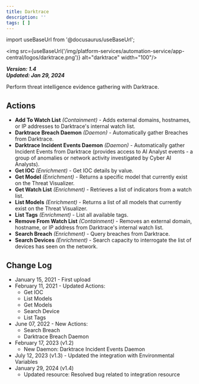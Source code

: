 ```yaml
---
title: Darktrace
description: ''
tags: [ ]
---
```

import useBaseUrl from '@docusaurus/useBaseUrl';

<img src={useBaseUrl('/img/platform-services/automation-service/app-central/logos/darktrace.png')} alt="darktrace" width="100"/>

***Version: 1.4  
Updated: Jan 29, 2024***

Perform threat intelligence evidence gathering with Darktrace.

## Actions

* **Add To Watch List** *(Containment)* - Adds external domains, hostnames, or IP addresses to Darktrace's internal
  watch list.
* **Darktrace Breach Daemon** *(Daemon)* - Automatically gather Breaches from Darktrace.
* **Darktrace Incident Events Daemon** *(Daemon)* - Automatically gather Incident Events from Darktrace (provides access
  to AI Analyst events - a group of anomalies or network activity investigated by Cyber AI Analysts).
* **Get IOC** *(Enrichment)* - Get IOC details by value.
* **Get Model** *(Enrichment)* - Returns a specific model that currently exist on the Threat Visualizer.
* **Get Watch List** *(Enrichment)* - Retrieves a list of indicators from a watch list.
* **List Models** *(Enrichment)* - Returns a list of all models that currently exist on the Threat Visualizer.
* **List Tags** *(Enrichment)* - List all available tags.
* **Remove From Watch List** *(Containment)* - Removes an external domain, hostname, or IP address from Darktrace's
  internal watch list.
* **Search Breach** *(Enrichment)* - Query breaches from Darktrace.
* **Search Devices** *(Enrichment)* - Search capacity to interrogate the list of devices has seen on the network.

## Change Log

* January 15, 2021 - First upload
* February 11, 2021 - Updated Actions:
    + Get IOC
    + List Models
    + Get Models
    + Search Device
    + List Tags
* June 07, 2022 - New Actions:
    + Search Breach
    + Darktrace Breach Daemon
* February 17, 2023 (v1.2)
    + New Daemon: Darktrace Incident Events Daemon
* July 12, 2023 (v1.3) - Updated the integration with Environmental Variables
* January 29, 2024 (v1.4)
    + Updated resource: Resolved bug related to integration resource
